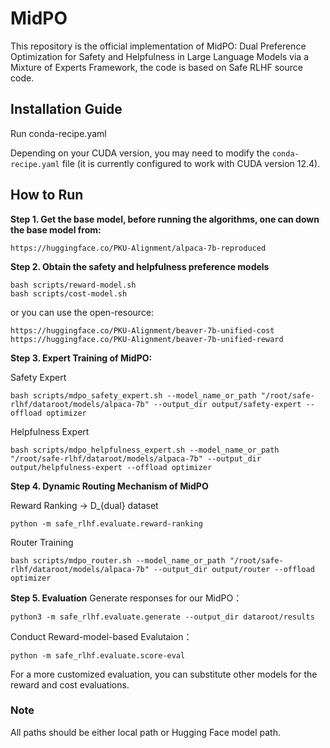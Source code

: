# MidPO
This repository is the official implementation of MidPO: Dual Preference Optimization for Safety and Helpfulness in Large
Language Models via a Mixture of Experts Framework, the code is based on Safe RLHF source code.

## Installation Guide
Run conda-recipe.yaml


Depending on your CUDA version, you may need to modify the `conda-recipe.yaml` file (it is currently configured to work with CUDA version 12.4).

## How to Run
**Step 1. Get the base model, before running the algorithms, one can down the base model from:**
```
https://huggingface.co/PKU-Alignment/alpaca-7b-reproduced
```
**Step 2. Obtain the safety and helpfulness preference models**
```
bash scripts/reward-model.sh
bash scripts/cost-model.sh
```

or you can use the open-resource: 
```
https://huggingface.co/PKU-Alignment/beaver-7b-unified-cost
https://huggingface.co/PKU-Alignment/beaver-7b-unified-reward
```
**Step 3. Expert Training of MidPO:**

Safety Expert
```
bash scripts/mdpo_safety_expert.sh --model_name_or_path "/root/safe-rlhf/dataroot/models/alpaca-7b" --output_dir output/safety-expert --offload optimizer
```

Helpfulness Expert
```
bash scripts/mdpo_helpfulness_expert.sh --model_name_or_path "/root/safe-rlhf/dataroot/models/alpaca-7b" --output_dir output/helpfulness-expert --offload optimizer
```

**Step 4. Dynamic Routing Mechanism of MidPO**

Reward Ranking → D_{dual} dataset

```
python -m safe_rlhf.evaluate.reward-ranking
```

Router Training
```
bash scripts/mdpo_router.sh --model_name_or_path "/root/safe-rlhf/dataroot/models/alpaca-7b" --output_dir output/router --offload optimizer
```
**Step 5. Evaluation**
Generate responses for our MidPO：
```
python3 -m safe_rlhf.evaluate.generate --output_dir dataroot/results
```

Conduct Reward-model-based Evalutaion：
```
python -m safe_rlhf.evaluate.score-eval
```

For a more customized evaluation, you can substitute other models for the reward and cost evaluations.
### Note
All paths should be either local path or Hugging Face model path.
